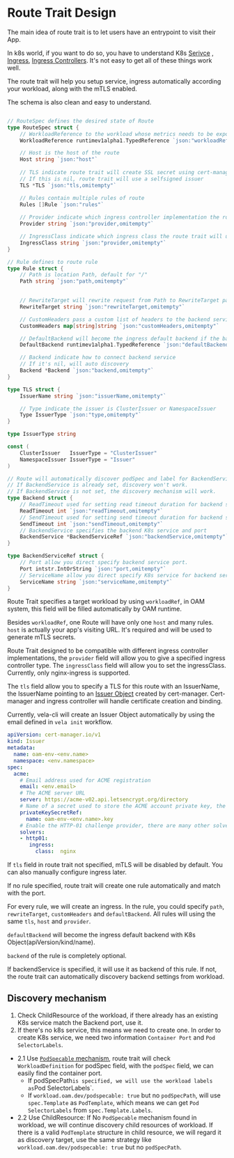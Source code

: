 # Route Trait Design

The main idea of route trait is to let users have an entrypoint to visit their App.

In k8s world, if you want to do so, you have to understand K8s [Serivce](https://kubernetes.io/docs/concepts/services-networking/service/)
, [Ingress](https://kubernetes.io/docs/concepts/services-networking/ingress/), [Ingress Controllers](https://kubernetes.io/docs/concepts/services-networking/ingress-controllers/).
It's not easy to get all of these things work well.

The route trait will help you setup service, ingress automatically according your workload, along with the mTLS enabled.

The schema is also clean and easy to understand.

```go

// RouteSpec defines the desired state of Route
type RouteSpec struct {
	// WorkloadReference to the workload whose metrics needs to be exposed
	WorkloadReference runtimev1alpha1.TypedReference `json:"workloadRef,omitempty"`

	// Host is the host of the route
	Host string `json:"host"`
    
    // TLS indicate route trait will create SSL secret using cert-manager with specified issuer
	// If this is nil, route trait will use a selfsigned issuer
	TLS *TLS `json:"tls,omitempty"`

	// Rules contain multiple rules of route
	Rules []Rule `json:"rules"`
   
    // Provider indicate which ingress controller implementation the route trait will use, by default it's nginx-ingress
	Provider string `json:"provider,omitempty"`

	// IngressClass indicate which ingress class the route trait will use, by default it's nginx
	IngressClass string `json:"provider,omitempty"`
}

// Rule defines to route rule
type Rule struct {
	// Path is location Path, default for "/"
	Path string `json:"path,omitempty"`

	
	// RewriteTarget will rewrite request from Path to RewriteTarget path.
	RewriteTarget string `json:"rewriteTarget,omitempty"`

	// CustomHeaders pass a custom list of headers to the backend service.
	CustomHeaders map[string]string `json:"customHeaders,omitempty"`

	// DefaultBackend will become the ingress default backend if the backend is not available
	DefaultBackend runtimev1alpha1.TypedReference `json:"defaultBackend,omitempty"`

	// Backend indicate how to connect backend service
	// If it's nil, will auto discovery
	Backend *Backend `json:"backend,omitempty"`
}

type TLS struct {
	IssuerName string `json:"issuerName,omitempty"`

	// Type indicate the issuer is ClusterIssuer or NamespaceIssuer
	Type IssuerType `json:"type,omitempty"`
}

type IssuerType string

const (
	ClusterIssuer   IssuerType = "ClusterIssuer"
	NamespaceIssuer IssuerType = "Issuer"
)

// Route will automatically discover podSpec and label for BackendService.
// If BackendService is already set, discovery won't work.
// If BackendService is not set, the discovery mechanism will work.
type Backend struct {
	// ReadTimeout used for setting read timeout duration for backend service, the unit is second.
	ReadTimeout int `json:"readTimeout,omitempty"`
	// SendTimeout used for setting send timeout duration for backend service, the unit is second.
	SendTimeout int `json:"sendTimeout,omitempty"`
	// BackendService specifies the backend K8s service and port
	BackendService *BackendServiceRef `json:"backendService,omitempty"`
}

type BackendServiceRef struct {
	// Port allow you direct specify backend service port.
	Port intstr.IntOrString `json:"port,omitempty"`
	// ServiceName allow you direct specify K8s service for backend service.
	ServiceName string `json:"serviceName,omitempty"`
}
```

Route Trait specifies a target workload by using `workloadRef`, in OAM system, this field will be filled automatically
by OAM runtime.

Besides `workloadRef`, one Route will have only one `host` and many rules. `host` is actually your app's visiting URL.
It's required and will be used to generate mTLS secrets.

Route Trait designed to be compatible with different ingress controller implementations, the `provider` field will allow
you to give a specified ingress controller type. The `ingressClass` field will allow you to set the ingressClass. 
Currently, only nginx-ingress is supported.

The `tls` field allow you to specify a TLS for this route with an IssuerName, the IssuerName pointing to an [Issuer Object](https://cert-manager.io/docs/concepts/issuer/)
created by cert-manager. Cert-manager and ingress controller will handle certificate creation and binding.

Currently, vela-cli will create an Issuer Object automatically by using the email defined in `vela init` workflow.

```yaml
apiVersion: cert-manager.io/v1
kind: Issuer
metadata:
  name: oam-env-<env.name>
  namespace: <env.namespace>
spec:
  acme:
    # Email address used for ACME registration
    email: <env.email>
    # The ACME server URL
    server: https://acme-v02.api.letsencrypt.org/directory
    # Name of a secret used to store the ACME account private key, the key will be automatically created by cert-manager
    privateKeySecretRef:
      name: oam-env-<env.name>.key
    # Enable the HTTP-01 challenge provider, there are many other solvers besides http01.
    solvers:
    - http01:
       ingress:
         class:  nginx
```

If `tls` field in route trait not specified, mTLS will be disabled by default. You can also manually configure ingress later.

If no rule specified, route trait will create one rule automatically and match with the port.

For every rule, we will create an ingress. In the rule, you could specify `path`, `rewriteTarget`, `customHeaders`
and `defaultBackend`. All rules will using the same `tls`, `host` and `provider`.

`defaultBackend` will become the ingress default backend with K8s Object(apiVersion/kind/name).

`backend` of the rule is completely optional.
 
If backendService is specified, it will use it as backend of this rule. If not,
the route trait can automatically discovery backend settings from workload.

## Discovery mechanism

1. Check ChildResource of the workload, if there already has an existing K8s service match the Backend port, use it.
2. If there's no k8s service, this means we need to create one. In order to create K8s service, we need two information
`Container Port` and `Pod SelectorLabels`.
  - 2.1 Use [`PodSpecable` mechanism](https://github.com/crossplane/oam-kubernetes-runtime/blob/master/design/one-pager-podspecable-workload.md),
route trait will check `WorkloadDefinition` for podSpec field, with the `podSpec` field, we can easily find the container port.
      * If podSpecPath` is specified, we will use the workload labels as `Pod SelectorLabels`.
      * If `workload.oam.dev/podspecable: true` but no `podSpecPath`, will use `spec.Template` as `PodTemplate`, which means
      we can get `Pod SelectorLabels` from `spec.Template.Labels`.
  - 2.2 Use ChildResource: If No `PodSpecable` mechanism found in workload, we will continue discovery child resources of workload. If there
  is a valid `PodTemplate` structure in child resource, we will regard it as discovery target, use the same strategy like
  `workload.oam.dev/podspecable: true` but no `podSpecPath`.

